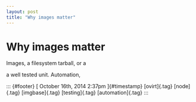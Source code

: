 ```yaml
---
layout: post
title: "Why images matter"
---
```



Why images matter
=================

Images, a filesystem tarball, or a

a well tested unit. Automation,

::: {#footer}
[ October 16th, 2014 2:37pm ]{#timestamp} [ovirt]{.tag} [node]{.tag}
[imgbase]{.tag} [testing]{.tag} [automation]{.tag}
:::
